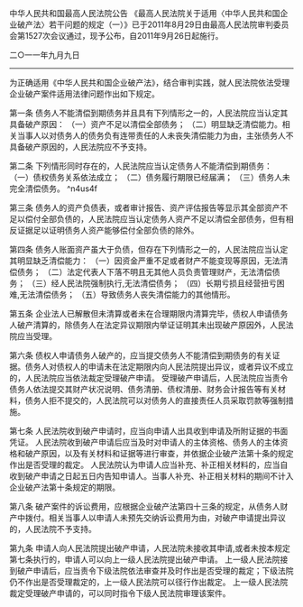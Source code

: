 中华人民共和国最高人民法院公告 《最高人民法院关于适用〈中华人民共和国企业破产法〉若干问题的规定（一）》已于2011年8月29日由最高人民法院审判委员会第1527次会议通过，现予公布，自2011年9月26日起施行。

二○一一年九月九日
___
为正确适用《中华人民共和国企业破产法》，结合审判实践，就人民法院依法受理企业破产案件适用法律问题作出如下规定。

第一条 债务人不能清偿到期债务并且具有下列情形之一的，人民法院应当认定其具备破产原因：
（一）资产不足以清偿全部债务；
（二）明显缺乏清偿能力。相关当事人以对债务人的债务负有连带责任的人未丧失清偿能力为由，主张债务人不具备破产原因的，人民法院应不予支持。

第二条 下列情形同时存在的，人民法院应当认定债务人不能清偿到期债务：
（一）债权债务关系依法成立；
（二）债务履行期限已经届满；
（三）债务人未完全清偿债务。 ^n4us4f

第三条 债务人的资产负债表，或者审计报告、资产评估报告等显示其全部资产不足以偿付全部负债的，人民法院应当认定债务人资产不足以清偿全部债务，但有相反证据足以证明债务人资产能够偿付全部负债的除外。

第四条 债务人账面资产虽大于负债，但存在下列情形之一的，人民法院应当认定其明显缺乏清偿能力：
（一）因资金严重不足或者财产不能变现等原因，无法清偿债务；
（二）法定代表人下落不明且无其他人员负责管理财产，无法清偿债务；
（三）经人民法院强制执行,无法清偿债务；
（四）长期亏损且经营扭亏困难,无法清偿债务；
（五）导致债务人丧失清偿能力的其他情形。

第五条 企业法人已解散但未清算或者未在合理期限内清算完毕，债权人申请债务人破产清算的，除债务人在法定异议期限内举证证明其未出现破产原因外，人民法院应当受理。

第六条 债权人申请债务人破产的，应当提交债务人不能清偿到期债务的有关证据。债务人对债权人的申请未在法定期限内向人民法院提出异议，或者异议不成立的，人民法院应当依法裁定受理破产申请。
受理破产申请后，人民法院应当责令债务人依法提交其财产状况说明、债务清册、债权清册、财务会计报告等有关材料，债务人拒不提交的，人民法院可以对债务人的直接责任人员采取罚款等强制措施。

第七条 人民法院收到破产申请时，应当向申请人出具收到申请及所附证据的书面凭证。
人民法院收到破产申请后应当及时对申请人的主体资格、债务人的主体资格和破产原因，以及有关材料和证据等进行审查，并依据企业破产法第十条的规定作出是否受理的裁定。
人民法院认为申请人应当补充、补正相关材料的，应当自收到破产申请之日起五日内告知申请人。当事人补充、补正相关材料的期间不计入企业破产法第十条规定的期限。

第八条 破产案件的诉讼费用，应根据企业破产法第四十三条的规定，从债务人财产中拨付。相关当事人以申请人未预先交纳诉讼费用为由，对破产申请提出异议的，人民法院不予支持。

第九条 申请人向人民法院提出破产申请，人民法院未接收其申请,或者未按本规定第七条执行的，申请人可以向上一级人民法院提出破产申请。
上一级人民法院接到破产申请后，应当责令下级法院依法审查并及时作出是否受理的裁定；下级法院仍不作出是否受理裁定的，上一级人民法院可以径行作出裁定。
上一级人民法院裁定受理破产申请的，可以同时指令下级人民法院审理该案件。